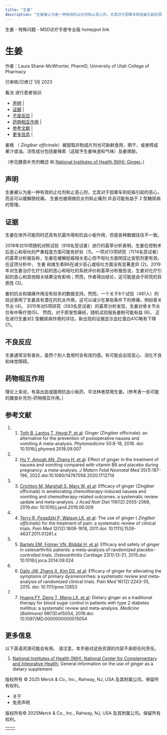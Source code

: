 ```yaml
---
title: "生姜"
description: "生姜被认为是一种有效的止吐剂和止恶心剂，尤其对于因晕车和妊娠引起的恶心，而且可以缓解肠绞痛。 生姜也被用做抗炎剂和止痛剂 并且可能有益于 2 型糖尿病的管理。"
---
```


﻿生姜 \- 特殊问题 \- MSD诊疗手册专业版 honeypot link

# 生姜

作者：Laura Shane-McWhorter, PharmD, University of Utah College of Pharmacy

已审核/已修订 1月 2023

看法 进行患者培训

- [声明](#声明_v75591397_zh) \|
- [证据](#证据_v75591400_zh) \|
- [不良反应](#不良反应_v75591412_zh) \|
- [药物相互作用](#药物相互作用_v75591415_zh) \|
- [参考文献](#参考文献_v75591419_zh) \|
- [更多信息](#更多信息_v39681688_zh) \|

姜根 （ _Zingiber officinale_）被提取并制成片剂也可新鲜食用，晒干，或者榨成果汁或油。活性成分包括姜辣素（这赋予生姜味道和气味）及姜烯酚。

（参见膳食补充剂概述 和 [National Institutes of Health (NIH): Ginger](http://nccih.nih.gov/health/ginger)。)

## 声明

生姜被认为是一种有效的止吐剂和止恶心剂，尤其对于因晕车和妊娠引起的恶心，而且可以缓解肠绞痛。 生姜也被用做抗炎剂和止痛剂 并且可能有益于 2 型糖尿病的管理。

## 证据

生姜在体外可能同时还具有抗菌作用和抗血小板作用，但是各种数据往往不一致。

2018年对10项随机对照试验（918名受试者）进行的荟萃分析表明，生姜在控制术后恶心和呕吐的严重程度方面可能有好处（1)。一项对13项研究（1174名受试者）的荟萃分析报告称，生姜在缓解妊娠相关恶心但不呕吐方面明显比安慰剂更有效。在这项分析中， 生姜 和维生素B6在减少恶心或呕吐方面没有显著差异 (2)。2019 年对生姜治疗化疗引起的恶心和呕吐的系统评价和荟萃分析报告说，生姜对化疗引起的恶心和其他相关结果没有影响；然而，作者得出结论，这可能是由于研究的异质性 (3)。

姜的抗炎和镇痛作用没有较多的数据支持。然而，一个关于8个试验（481人）的综述表明了生姜具有潜在的抗炎作用，这可以减少在某些条件下的疼痛，例如骨关节炎 (4)。 2015年对5项研究（593名受试者）的荟萃分析发现，生姜对骨关节炎仅有中等疗效(5)。 然而，对于原发性痛经，随机试验报告姜粉可能有益 (6)。 正在进行生姜对2 型糖尿病作用的评估，新出现的证据显示血红蛋白A1C略有下降 (7)。

## 不良反应

生姜通常没有害处，虽然个别人食用时会有烧灼感。有可能会出现恶心、消化不良和味觉障碍。

## 药物相互作用

理论上来说，有易出血或服用抗血小板药、华法林者禁用生姜。(参考表一些可能的膳食补充剂-药物相互作用。）

## 参考文献

1. 1. [Toth B, Lantos T, Heygi P, et al](https://pubmed.ncbi.nlm.nih.gov/30466995/): Ginger (Zingiber officinale): an alternative for the prevention of postoperative nausea and vomiting.A meta-analysis. _Phytomedicine_ 50:8-18, 2018. doi: 10.1016/j.phymed.2018.09.007

2. 2. [Hu Y, Amoah AN, Zhang H, et al](https://pubmed.ncbi.nlm.nih.gov/31937153/): Effect of ginger in the treatment of nausea and vomiting compared with vitamin B6 and placebo during pregnancy: a meta-analysis. _J Matern Fetal Neonatal Med_ 35(1):187-196, 2022.doi:10.1080/14767058.2020.1712714

3. 3. [Crichton M, Marshall S, Marx W, et al](https://www.ncbi.nlm.nih.gov/pubmed/31519467): Efficacy of ginger (Zingiber officinale) in ameliorating chemotherapy-induced nausea and vomiting and chemotherapy-related outcomes: a systematic review update and meta-analysis. _J Acad Nutr Diet_ 119(12):2055-2068, 2019.doi: 10.1016/j.jand.2019.06.009

4. 4. [Terry R, Posadzki P, Watson LK, et al](http://www.ncbi.nlm.nih.gov/pubmed/22054010): The use of ginger ( _Zingiber officinale_) for the treatment of pain: a systematic review of clinical trials. _Pain Med_ 12(12):1808-1818, 2011.doi: 10.1111/j.1526-4637.2011.01261.x

5. 5. [Bartels EM, Folmer VN, Bliddal H, et al](http://www.ncbi.nlm.nih.gov/pubmed/25300574): Efficacy and safety of ginger in osteoarthritis patients: a meta-analysis of randomized placebo-controlled trials. _Osteoarthritis Cartilage_ 23(1):13-21, 2015.doi: 10.1016/j.joca.2014.09.024

6. 6. [Daily JW, Zhang X, Kim DS, et al](https://pubmed.ncbi.nlm.nih.gov/26177393/): Efficacy of ginger for alleviating the symptoms of primary dysmenorrhea: a systematic review and meta-analysis of randomized clinical trials. _Pain Med_ 16(12):2243-55, 2015. doi: 10.1111/pme.12853

7. 7. [Huang FY, Deng T, Meng LX, et al](https://pubmed.ncbi.nlm.nih.gov/30921234/): Dietary ginger as a traditional therapy for blood sugar control in patients with type 2 diabetes mellitus: a systematic review and meta-analysis. _Medicine (Baltimore)_ 98(13):e15054, 2019.doi: 10.1097/MD.0000000000015054


## 更多信息

以下英语资源可能会有用。 请注意，本手册对这些资源的内容不承担任何责任。

1. [National Institutes of Health (NIH), National Center for Complementary and Integrative Health:](http://nccih.nih.gov/health/ginger) General information on the use of ginger as a dietary supplement




版权所有 © 2025
Merck & Co., Inc., Rahway, NJ, USA 及其附属公司。保留所有权利。

- 关于
- 免责声明

版权所有© 2025Merck & Co., Inc., Rahway, NJ, USA 及其附属公司。保留所有权利。

|     |     |
| --- | --- |
|  |  |